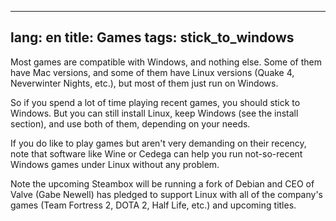 

---
lang: en
title: Games
tags: stick_to_windows
---

Most games are compatible with Windows, and nothing else. Some of 
them have Mac versions, and some of them have Linux versions (Quake 4, 
Neverwinter Nights, etc.), but most of them just run on Windows.

So if you spend a lot of time playing recent games, you should stick 
to Windows.  But you can still install Linux, keep Windows (see the 
install section), and use both of them, depending on your needs.

If you do like to play games but aren't very demanding on their
recency, note that software like Wine or Cedega can help you run
not-so-recent Windows games under Linux without any problem.

Note the upcoming Steambox will be running a fork of Debian and 
CEO of Valve (Gabe Newell) has pledged to support Linux with all
of the company's games (Team Fortress 2, DOTA 2, Half Life, etc.) and upcoming titles.


